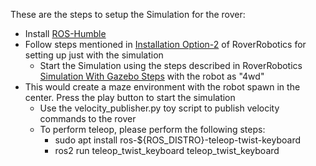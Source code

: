 These are the steps to setup the Simulation for the rover:
* Install [ROS-Humble](https://docs.ros.org/en/humble/Installation.html)
* Follow steps mentioned in [Installation Option-2](https://github.com/RoverRobotics/roverrobotics_ros2?tab=readme-ov-file#recommendedoption-1-using-the-provided-install-script-in-the-rover_install_scripts_ros2-repo) of RoverRobotics for setting up just with the simulation
  * Start the Simulation using the steps described in RoverRobotics [Simulation With Gazebo Steps](https://github.com/RoverRobotics/roverrobotics_ros2?tab=readme-ov-file#simulation-with-gazebo) with the robot as "4wd"
* This would create a maze environment with the robot spawn in the center. Press the play button to start the simulation
  * Use the velocity_publisher.py toy script to publish velocity commands to the rover
  * To perform teleop, please perform the following steps:
    * sudo apt install ros-${ROS_DISTRO}-teleop-twist-keyboard
    * ros2 run teleop_twist_keyboard teleop_twist_keyboard
